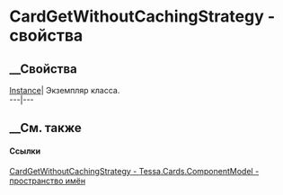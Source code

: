 # CardGetWithoutCachingStrategy - свойства
##  __Свойства
[Instance](P_Tessa_Cards_ComponentModel_CardGetWithoutCachingStrategy_Instance.htm)|
Экземпляр класса.  
---|---  
##  __См. также
#### Ссылки
[CardGetWithoutCachingStrategy -
](T_Tessa_Cards_ComponentModel_CardGetWithoutCachingStrategy.htm)
[Tessa.Cards.ComponentModel - пространство
имён](N_Tessa_Cards_ComponentModel.htm)
